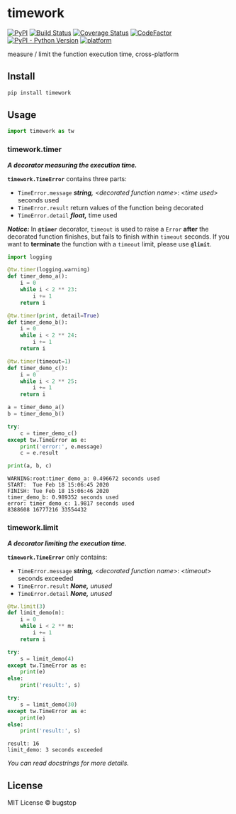 # timework

[![PyPI](https://img.shields.io/pypi/v/timework)](https://pypi.org/project/timework/)
[![Build Status](https://travis-ci.com/bugstop/python-timework.svg?branch=master)](https://travis-ci.com/bugstop/python-timework)
[![Coverage Status](https://coveralls.io/repos/github/bugstop/python-timework/badge.svg?branch=master)](https://coveralls.io/github/bugstop/python-timework?branch=master)
[![CodeFactor](https://www.codefactor.io/repository/github/bugstop/python-timework/badge)](https://www.codefactor.io/repository/github/bugstop/python-timework)
[![PyPI - Python Version](https://img.shields.io/pypi/pyversions/timework)](https://www.python.org)
[![platform](https://img.shields.io/badge/platform-linux%20%7C%20macos%20%7C%20windows-red)](https://github.com/bugstop/python-timework)

measure / limit the function execution time, cross-platform

<!--
python -m pip install --upgrade build
python -m build
python -m pip install --user --upgrade twine
python -m twine upload dist/*
-->

## Install

```bash
pip install timework
```

## Usage

```python
import timework as tw
```

### timework.timer

***A decorator measuring the execution time.***

**`timework.TimeError`** contains three parts:

- `TimeError.message` ***string,*** \<*decorated function name*\>: \<*time used*\> seconds used
- `TimeError.result` return values of the function being decorated
- `TimeError.detail` ***float,*** time used

***Notice:*** In **`@timer`** decorator, `timeout` is used to raise a `Error` **after** the decorated function finishes, but fails to finish within `timeout` seconds. If you want to **terminate** the function with a `timeout` limit, please use **`@limit`**.

```python
import logging

@tw.timer(logging.warning)
def timer_demo_a():
    i = 0
    while i < 2 ** 23:
        i += 1
    return i

@tw.timer(print, detail=True)
def timer_demo_b():
    i = 0
    while i < 2 ** 24:
        i += 1
    return i

@tw.timer(timeout=1)
def timer_demo_c():
    i = 0
    while i < 2 ** 25:
        i += 1
    return i
```
```python
a = timer_demo_a()
b = timer_demo_b()

try:
    c = timer_demo_c()
except tw.TimeError as e:
    print('error:', e.message)
    c = e.result

print(a, b, c)
```
```
WARNING:root:timer_demo_a: 0.496672 seconds used
START:  Tue Feb 18 15:06:45 2020
FINISH: Tue Feb 18 15:06:46 2020
timer_demo_b: 0.989352 seconds used
error: timer_demo_c: 1.9817 seconds used
8388608 16777216 33554432
```

### timework.limit

***A decorator limiting the execution time.***

**`timework.TimeError`** only contains:

- `TimeError.message` ***string,*** <*decorated function name*\>: \<*timeout*\> seconds exceeded
- `TimeError.result` ***None,*** *unused*
- `TimeError.detail` ***None,*** *unused*

```python
@tw.limit(3)
def limit_demo(m):
    i = 0
    while i < 2 ** m:
        i += 1
    return i
```
```python
try:
    s = limit_demo(4)
except tw.TimeError as e:
    print(e)
else:
    print('result:', s)

try:
    s = limit_demo(30)
except tw.TimeError as e:
    print(e)
else:
    print('result:', s)
```
```
result: 16
limit_demo: 3 seconds exceeded
```

*You can read docstrings for more details.*

## License

MIT License &copy; <a href="https://github.com/bugstop" style="color: black !important;text-decoration: none !important;">bugstop</a>
